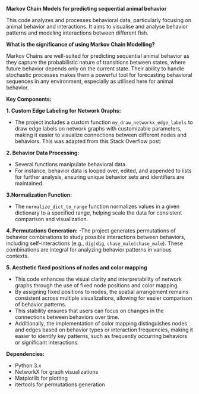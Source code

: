 **Markov Chain Models for predicting sequential animal behavior**

This code analyzes and processes behavioral data, particularly focusing on animal behavior and interactions.
It aims to visualise and analyse behavior patterns and modeling interactions between different fish.

**What is the significance of using Markov Chain Modelling?**

Markov Chains are well-suited for predicting sequential animal behavior as they capture the probabilistic nature of transitions between states, where future behavior depends only on the current state. 
Their ability to handle stochastic processes makes them a powerful tool for forecasting behavioral sequences in any environment, especially as utilised here for animal behavior.

**Key Components:**

**1. Custom Edge Labeling for Network Graphs:**
 - The project includes a custom function `my_draw_networkx_edge_labels` to draw edge labels on network graphs with customizable parameters,
   making it easier to visualize connections between different nodes and behaviors. This was adapted from this Stack Overflow post: 

**2. Behavior Data Processing:**
   - Several functions manipulate behavioral data.
   - For instance, behavior data is looped over, edited, and appended to lists for further analysis, ensuring unique behavior sets and identifiers are maintained.

**3.Normalization Function:**
-  The `normalize_dict_to_range` function normalizes values in a given dictionary to a specified range, helping scale the data for consistent comparison and visualization.

**4. Permutations Generation:**
   -The project generates permutations of behavior combinations to study possible interactions between behaviors, including self-interactions (e.g., `dig|dig`, `chase_male|chase_male`).
    These combinations are integral for analyzing behavior patterns in various contexts.

**5.  Aesthetic fixed positions of nodes and color mapping**
   - This code enhances the visual clarity and interpretability of network graphs through the use of fixed node positions and color mapping.
   - By assigning fixed positions to nodes, the spatial arrangement remains consistent across multiple visualizations, allowing for easier comparison of behavior patterns.
   - This stability ensures that users can focus on changes in the connections between behaviors over time.
   - Additionally, the implementation of color mapping distinguishes nodes and edges based on behavior types or interaction frequencies, making it easier to identify key patterns, such as frequently occurring behaviors or significant interactions.

**Dependencies:**
- Python 3.x
- NetworkX for graph visualizations
- Matplotlib for plotting
- itertools for permutations generation
